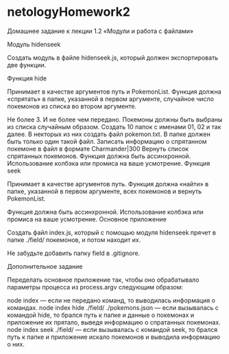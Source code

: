 # netologyHomework2

Домашнее задание к лекции 1.2 «Модули и работа с файлами»

Модуль hidenseek

Создать модуль в файле hidenseek.js, который должен экспортировать две функции.

Функция hide

Принимает в качестве аргументов путь и PokemonList. Функция должна «спрятать» в папке, указанной в первом аргументе, случайное число покемонов из списка во втором аргументе.

Не более 3.
И не более чем передано.
Покемоны должны быть выбраны из списка случайным образом.
Cоздать 10 папок с именами 01, 02 и так далее.
В некторых из них создать файл pokemon.txt. В папке должен быть только один такой файл.
Записать информацию о спрятанном покемоне в файл в формате Charmander|300
Вернуть список спрятанных покемонов.
Функция должна быть ассинхронной. Использование колбэка или промиса на ваше усмотрение.
Функция seek

Принимает в качестве аргументов путь. Функция должна «найти» в папке, указанной в первом аргументе, всех покемонов и вернуть PokemonList.

Функция должна быть ассинхронной. Использование колбэка или промиса на ваше усмотрение.
Основное приложение

Создать файл index.js, который с помощью модуля hidenseek прячет в папке ./field/ покемонов, и потом находит их.

Не забудьте добавить папку field в .gitignore.

Дополнительное задание

Переделать основное приложение так, чтобы оно обрабатывало параметры процесса из process.argv следующим образом:

node index — если не передано команд, то выводилась информация о командах.
node index hide ./field/ ./pokemons.json — если вызывалась с командой hide, то брался путь к папке и данные о покемонах и приложение их прятало, выведя информацию о спратанных покемонах.
node index seek ./field/ — если вызывалась с командой seek, то брался путь к папке и приложение искало покемонов и выводила информацию о них.
